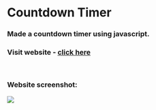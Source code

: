 # Countdown Timer

### Made a countdown timer using javascript.

### Visit website - [click here](https://goswamiakash.github.io/CountdownTimer/)

<br/>

### Website screenshot:
<img src="countdown timer image.png">
